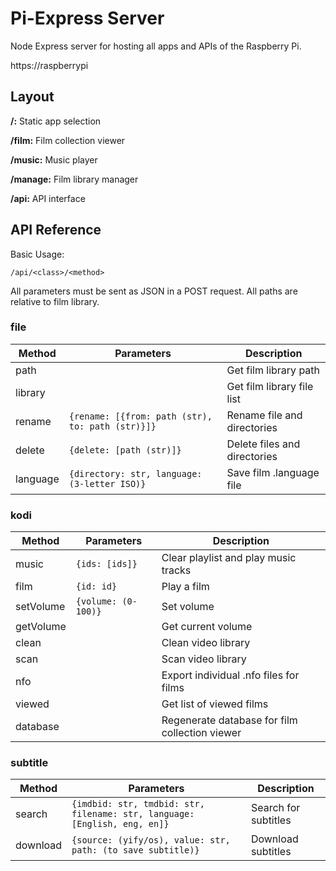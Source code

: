 # Pi-Express Server
Node Express server for hosting all apps and APIs of the Raspberry Pi.

https://raspberrypi

## Layout

**/:** Static app selection

**/film:** Film collection viewer

**/music:** Music player

**/manage:** Film library manager

**/api:**  API interface

## API Reference

Basic Usage:

	/api/<class>/<method>	

All parameters must be sent as JSON in a POST request.  All paths are relative to film library.


### file

| Method | Parameters | Description |
| ------- | ----------| ------------ |
| path |  | Get film library path |
| library |  | Get film library file list |
| rename | `{rename: [{from: path (str), to: path (str)}]}` | Rename file and directories |
| delete | `{delete: [path (str)]}` | Delete files and directories |
| language | `{directory: str, language: (3-letter ISO)}` | Save film .language file


### kodi

| Method | Parameters | Description |
| ------- | ----------| ------------ |
| music   | `{ids: [ids]}` | Clear playlist and play music tracks |
| film   |  `{id: id}` | Play a film |
| setVolume   | `{volume: (0-100)}` | Set volume |
| getVolume   |  | Get current volume |
| clean |  | Clean video library |
| scan |  | Scan video library |
| nfo |  | Export individual .nfo files for films |
| viewed |  | Get list of viewed films |
| database | | Regenerate database for film collection viewer|


### subtitle

| Method | Parameters | Description |
| ------- | ----------| ------------ |
| search   | `{imdbid: str, tmdbid: str, filename: str, language: [English, eng, en]}` | Search  for subtitles |
| download   |  `{source: (yify/os), value: str, path: (to save subtitle)}` | Download subtitles |
